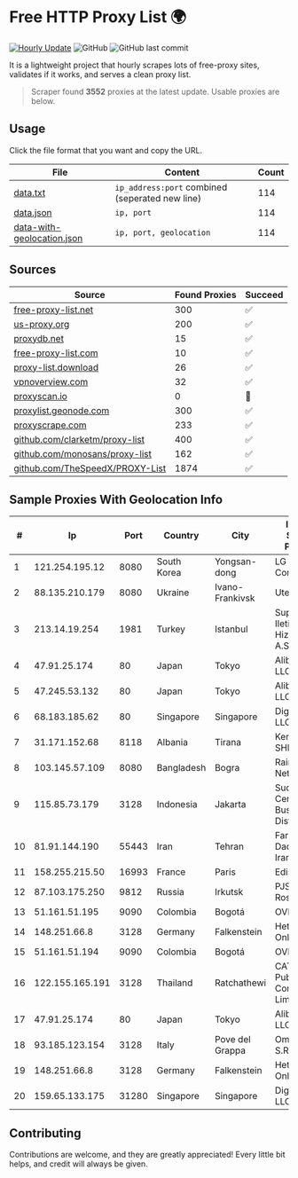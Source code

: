 
# Free HTTP Proxy List 🌍

[![Hourly Update](https://github.com/mertguvencli/http-proxy-list/actions/workflows/main.yml/badge.svg?branch=main)](https://github.com/mertguvencli/http-proxy-list/actions/workflows/main.yml)
![GitHub](https://img.shields.io/github/license/mertguvencli/http-proxy-list)
![GitHub last commit](https://img.shields.io/github/last-commit/mertguvencli/http-proxy-list)

It is a lightweight project that hourly scrapes lots of free-proxy sites, validates if it works, and serves a clean proxy list.


> Scraper found **3552** proxies at the latest update. Usable proxies are below.

## Usage

Click the file format that you want and copy the URL.


|File|Content|Count|
|----|-------|-----|
|[data.txt](https://raw.githubusercontent.com/mertguvencli/http-proxy-list/main/proxy-list/data.txt)|`ip_address:port` combined (seperated new line)|114|
|[data.json](https://raw.githubusercontent.com/mertguvencli/http-proxy-list/main/proxy-list/data.json)|`ip, port`|114|
|[data-with-geolocation.json](https://raw.githubusercontent.com/mertguvencli/http-proxy-list/main/proxy-list/data-with-geolocation.json)|`ip, port, geolocation`|114|

## Sources

|Source|Found Proxies|Succeed|
|------|-------------|-------|
|[free-proxy-list.net](https://free-proxy-list.net)|300|✅|
|[us-proxy.org](https://www.us-proxy.org)|200|✅|
|[proxydb.net](http://proxydb.net)|15|✅|
|[free-proxy-list.com](https://free-proxy-list.com/?page=&port=&type%5B%5D=http&type%5B%5D=https&up_time=0&search=Search)|10|✅|
|[proxy-list.download](https://www.proxy-list.download/HTTP)|26|✅|
|[vpnoverview.com](https://vpnoverview.com/privacy/anonymous-browsing/free-proxy-servers)|32|✅|
|[proxyscan.io](https://www.proxyscan.io)|0|🚫|
|[proxylist.geonode.com](https://proxylist.geonode.com/api/proxy-list?limit=300&page=1&sort_by=lastChecked&sort_type=desc&protocols=http,https)|300|✅|
|[proxyscrape.com](https://api.proxyscrape.com/v2/?request=displayproxies&protocol=http&timeout=10000&country=all&ssl=all&anonymity=all)|233|✅|
|[github.com/clarketm/proxy-list](https://raw.githubusercontent.com/clarketm/proxy-list/master/proxy-list-raw.txt)|400|✅|
|[github.com/monosans/proxy-list](https://raw.githubusercontent.com/monosans/proxy-list/main/proxies/http.txt)|162|✅|
|[github.com/TheSpeedX/PROXY-List](https://raw.githubusercontent.com/TheSpeedX/PROXY-List/master/http.txt)|1874|✅|


## Sample Proxies With Geolocation Info

|#|Ip|Port|Country|City|Internet Service Provider|
|-|--|----|-------|----|-------------------------|
|1|121.254.195.12|8080|South Korea|Yongsan-dong|LG DACOM Corporation|
|2|88.135.210.179|8080|Ukraine|Ivano-Frankivsk|Uteam LTD|
|3|213.14.19.254|1981|Turkey|Istanbul|Superonline Iletisim Hizmetleri A.S.|
|4|47.91.25.174|80|Japan|Tokyo|Alibaba.com LLC|
|5|47.245.53.132|80|Japan|Tokyo|Alibaba.com LLC|
|6|68.183.185.62|80|Singapore|Singapore|DigitalOcean, LLC|
|7|31.171.152.68|8118|Albania|Tirana|Keminet SHPK|
|8|103.145.57.109|8080|Bangladesh|Bogra|Rainbow Network|
|9|115.85.73.179|3128|Indonesia|Jakarta|Sudirman Central Business District|
|10|81.91.144.190|55443|Iran|Tehran|Farabord Dadeh Haye Iranian Co.|
|11|158.255.215.50|16993|France|Paris|Edis France|
|12|87.103.175.250|9812|Russia|Irkutsk|PJSC Rostelecom|
|13|51.161.51.195|9090|Colombia|Bogotá|OVH Hosting|
|14|148.251.66.8|3128|Germany|Falkenstein|Hetzner Online GmbH|
|15|51.161.51.194|9090|Colombia|Bogotá|OVH Hosting|
|16|122.155.165.191|3128|Thailand|Ratchathewi|CAT Telecom Public Company Limited|
|17|47.91.25.174|80|Japan|Tokyo|Alibaba.com LLC|
|18|93.185.123.154|3128|Italy|Pove del Grappa|Omegacom S.R.L.S.|
|19|148.251.66.8|3128|Germany|Falkenstein|Hetzner Online GmbH|
|20|159.65.133.175|31280|Singapore|Singapore|DigitalOcean, LLC|



## Contributing

Contributions are welcome, and they are greatly appreciated! Every
little bit helps, and credit will always be given.

